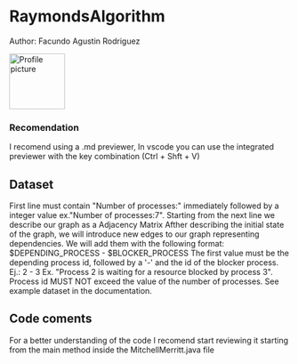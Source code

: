 # RaymondsAlgorithm

Author: Facundo Agustin Rodriguez

<img src="https://avatars.githubusercontent.com/u/61329804?s=400&u=ab90b2b6c5a46caa07206e7f218613ebad14ba23&v=4" alt="Profile picture" style="width:100px; height:100px">

### Recomendation
I recomend using a .md previewer,
In vscode you can use the integrated previewer with the key combination (Ctrl + Shft + V)

## Dataset
First line must contain "Number of processes:" immediately followed by a integer value ex."Number of processes:7".
Starting from the next line we describe our graph as a Adjacency Matrix
Afther describing the initial state of the graph, we will introduce new edges to our graph representing dependencies.
We will add them with the following format: $DEPENDING_PROCESS - $BLOCKER_PROCESS
The first value must be the depending process id, followed by a '-' and the id of the blocker process. Ej.: 2 - 3
Ex. "Process 2 is waiting for a resource blocked by process 3".
Process id MUST NOT exceed the value of the number of processes. See example dataset in the documentation.

## Code coments
For a better understanding of the code I recomend start reviewing it starting from the main method inside the MitchellMerritt.java file